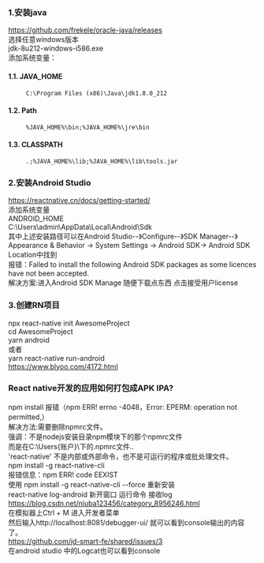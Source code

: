 ### 1.安装java  
https://github.com/frekele/oracle-java/releases <BR/>
选择任意windows版本 <BR/>
jdk-8u212-windows-i586.exe <BR/>
添加系统变量：<BR/>
#### 1.1.    JAVA_HOME 
         C:\Program Files (x86)\Java\jdk1.8.0_212
#### 1.2.   Path
         %JAVA_HOME%\bin;%JAVA_HOME%\jre\bin 
#### 1.3.  CLASSPATH 
         .;%JAVA_HOME%\lib;%JAVA_HOME%\lib\tools.jar

### 2.安装Android Studio 
https://reactnative.cn/docs/getting-started/ <BR/>
添加系统变量 <BR/>
ANDROID_HOME <BR/>
C:\Users\admin\AppData\Local\Android\Sdk <BR/>
其中上述安装路径可以在Android Studio--》Configure--》SDK Manager--》Appearance & Behavior → System Settings → Android SDK→ Android SDK Location中找到 <BR/>
报错：Failed to install the following Android SDK packages as some licences have not been accepted.<BR/>
解决方案:进入Android SDK Manage 随便下载点东西 点击接受用户license <BR/>

### 3.创建RN项目
npx react-native init AwesomeProject <BR/>
cd AwesomeProject <BR/>
yarn android <BR/>
或者 <BR/>
yarn react-native run-android <BR/>
https://www.blyoo.com/4172.html  <BR/>

### React native开发的应用如何打包成APK IPA?
npm install 报错（npm ERR! errno -4048，Error: EPERM: operation not permitted,）  <BR/>
解决方法:需要删除npmrc文件。<BR/>
强调：不是nodejs安装目录npm模块下的那个npmrc文件 <BR/>
而是在C:\Users\{账户}\下的.npmrc文件.. <BR/>
'react-native' 不是内部或外部命令，也不是可运行的程序或批处理文件。 <BR/>
npm install -g react-native-cli <BR/>
报错信息：npm ERR! code EEXIST  <BR/>
使用 npm install -g react-native-cli --force 重新安装 <BR/>
react-native log-android  新开窗口  运行命令 接收log <BR/>
https://blog.csdn.net/niuba123456/category_8956246.html <BR/>
在模拟器上Ctrl + M 进入开发者菜单 <BR/>
然后输入http://localhost:8081/debugger-ui/ 就可以看到console输出的内容了。 <BR/>
https://github.com/jd-smart-fe/shared/issues/3 <BR/>
在android studio 中的Logcat也可以看到console <BR/>


